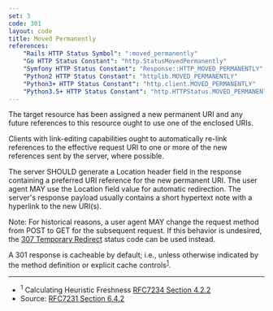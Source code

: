 ```yaml
---
set: 3
code: 301
layout: code
title: Moved Permanently
references:
    "Rails HTTP Status Symbol": ":moved_permanently"
    "Go HTTP Status Constant": "http.StatusMovedPermanently"
    "Symfony HTTP Status Constant": "Response::HTTP_MOVED_PERMANENTLY"
    "Python2 HTTP Status Constant": "httplib.MOVED_PERMANENTLY"
    "Python3+ HTTP Status Constant": "http.client.MOVED_PERMANENTLY"
    "Python3.5+ HTTP Status Constant": "http.HTTPStatus.MOVED_PERMANENTLY"
---
```


The target resource has been assigned a new permanent URI and any future
references to this resource ought to use one of the enclosed URIs.

Clients with link-editing capabilities ought to automatically re-link
references to the effective request URI to one or more of the new
references sent by the server, where possible.

The server SHOULD generate a Location header field in the response
containing a preferred URI reference for the new permanent URI. The user
agent MAY use the Location field value for automatic redirection. The
server's response payload usually contains a short hypertext note with a
hyperlink to the new URI(s).

Note: For historical reasons, a user agent MAY change the request method
from POST to GET for the subsequent request. If this behavior is
undesired, the [307 Temporary Redirect](/307) status code can be used
instead.

A 301 response is cacheable by default; i.e., unless otherwise indicated
by the method definition or explicit cache
controls<sup>[1](#ref-1)</sup>.

---

* <span id="ref-1"><sup>1</sup> Calculating Heuristic Freshness
[RFC7234 Section 4.2.2][2]</span>
* Source: [RFC7231 Section 6.4.2][1]

[1]: <http://tools.ietf.org/html/rfc7231#section-6.4.2>
[2]: <http://tools.ietf.org/html/rfc7234#section-4.2.2>
